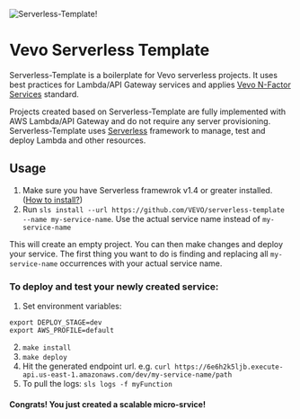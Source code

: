 ![Serverless-Template!](https://lh4.googleusercontent.com/wMpg73donc_BwWH3V4YbVH0Msau7ISbQQFWOcYJbSknMMHudmt4Dy57_l0_vwfPqPb5gb_BtpMjFSuk=w1571-h952)

# Vevo Serverless Template
Serverless-Template is a boilerplate for Vevo serverless projects. It uses best practices for Lambda/API Gateway services and applies [Vevo N-Factor Services](https://vevowiki.atlassian.net/wiki/pages/viewpage.action?pageId=60784844#suk=ff8080814fa68de5014fb8278a290007) standard.

Projects created based on Serverless-Template are fully implemented with AWS Lambda/API Gateway and do not require any server provisioning. 
Serverless-Template uses [Serverless](http://serverless.com) framework to manage, test and deploy Lambda and other resources.

## Usage
1. Make sure you have Serverless framewrok v1.4 or greater installed. ([How to install?](https://serverless.com/framework/docs/providers/aws/guide/installation/))
2. Run `sls install --url https://github.com/VEVO/serverless-template --name my-service-name`. Use the actual service name instead of `my-service-name` 

This will create an empty project. You can then make changes and deploy your service. 
The first thing you want to do is finding and replacing all `my-service-name` occurrences with your actual service name.


### To deploy and test your newly created service:

1. Set environment variables:

```
export DEPLOY_STAGE=dev
export AWS_PROFILE=default
```
2. `make install`
3. `make deploy`
4. Hit the generated endpoint url. 
e.g. `curl https://6e6h2k5ljb.execute-api.us-east-1.amazonaws.com/dev/my-service-name/path`
5. To pull the logs: `sls logs -f myFunction`

#### Congrats! You just created a scalable micro-srvice!